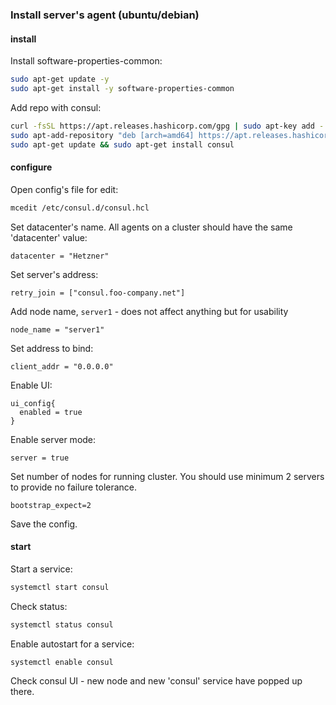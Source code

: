 ### Install server's agent (ubuntu/debian)

#### install
Install software-properties-common:
```bash
sudo apt-get update -y
sudo apt-get install -y software-properties-common
```

Add repo with consul:
```bash
curl -fsSL https://apt.releases.hashicorp.com/gpg | sudo apt-key add -
sudo apt-add-repository "deb [arch=amd64] https://apt.releases.hashicorp.com $(lsb_release -cs) main"
sudo apt-get update && sudo apt-get install consul
```

#### configure
Open config's file for edit:
```bash
mcedit /etc/consul.d/consul.hcl
```

Set datacenter's name. All agents on a cluster should have the same 'datacenter' value:

`datacenter = "Hetzner"`

Set server's address:

`retry_join = ["consul.foo-company.net"]`

Add node name, `server1` - does not affect anything but for usability

`node_name = "server1"`

Set address to bind:

`client_addr = "0.0.0.0"`

Enable UI:
```hcl
ui_config{
  enabled = true
}
```

Enable server mode:

`server = true`

Set number of nodes for running cluster. You should use minimum 2 servers to provide no failure tolerance.

`bootstrap_expect=2`

Save the config.

#### start

Start a service:

```bash
systemctl start consul
```

Check status:
```bash
systemctl status consul
```

Enable autostart for a service:
```bash
systemctl enable consul
```

Check consul UI - new node and new 'consul' service have popped up there.
